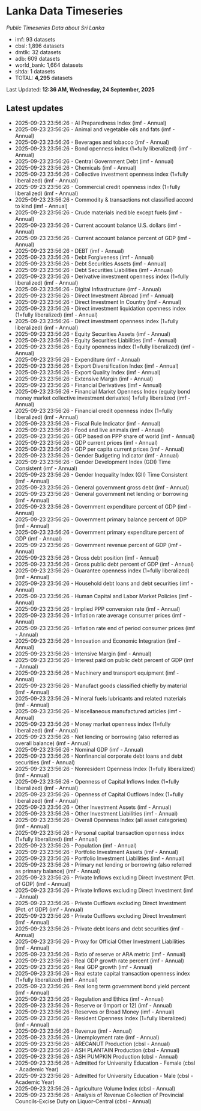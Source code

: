 # Lanka Data Timeseries
*Public Timeseries Data about Sri Lanka*

* imf: 93 datasets
* cbsl: 1,896 datasets
* dmtlk: 32 datasets
* adb: 609 datasets
* world_bank: 1,664 datasets
* sltda: 1 datasets
* TOTAL: **4,295** datasets

Last Updated: **12:36 AM, Wednesday, 24 September, 2025**

## Latest updates

* 2025-09-23 23:56:26 - AI Preparedness Index (imf - Annual)
* 2025-09-23 23:56:26 - Animal and vegetable oils and fats (imf - Annual)
* 2025-09-23 23:56:26 - Beverages and tobacco (imf - Annual)
* 2025-09-23 23:56:26 - Bond openness index (1=fully liberalized) (imf - Annual)
* 2025-09-23 23:56:26 - Central Government Debt (imf - Annual)
* 2025-09-23 23:56:26 - Chemicals (imf - Annual)
* 2025-09-23 23:56:26 - Collective investment openness index (1=fully liberalized) (imf - Annual)
* 2025-09-23 23:56:26 - Commercial credit openness index (1=fully liberalized) (imf - Annual)
* 2025-09-23 23:56:26 - Commodity & transactions not classified accord to kind (imf - Annual)
* 2025-09-23 23:56:26 - Crude materials inedible except fuels (imf - Annual)
* 2025-09-23 23:56:26 - Current account balance U.S. dollars (imf - Annual)
* 2025-09-23 23:56:26 - Current account balance percent of GDP (imf - Annual)
* 2025-09-23 23:56:26 - DEBT (imf - Annual)
* 2025-09-23 23:56:26 - Debt Forgiveness (imf - Annual)
* 2025-09-23 23:56:26 - Debt Securities Assets (imf - Annual)
* 2025-09-23 23:56:26 - Debt Securities Liabilities (imf - Annual)
* 2025-09-23 23:56:26 - Derivative investment openness index (1=fully liberalized) (imf - Annual)
* 2025-09-23 23:56:26 - Digital Infrastructure (imf - Annual)
* 2025-09-23 23:56:26 - Direct Investment Abroad (imf - Annual)
* 2025-09-23 23:56:26 - Direct Investment In Country (imf - Annual)
* 2025-09-23 23:56:26 - Direct investment liquidation openness index (1=fully liberalized) (imf - Annual)
* 2025-09-23 23:56:26 - Direct investment openness index (1=fully liberalized) (imf - Annual)
* 2025-09-23 23:56:26 - Equity Securities Assets (imf - Annual)
* 2025-09-23 23:56:26 - Equity Securities Liabilities (imf - Annual)
* 2025-09-23 23:56:26 - Equity openness index (1=fully liberalized) (imf - Annual)
* 2025-09-23 23:56:26 - Expenditure (imf - Annual)
* 2025-09-23 23:56:26 - Export Diversification Index (imf - Annual)
* 2025-09-23 23:56:26 - Export Quality Index (imf - Annual)
* 2025-09-23 23:56:26 - Extensive Margin (imf - Annual)
* 2025-09-23 23:56:26 - Financial Derivatives (imf - Annual)
* 2025-09-23 23:56:26 - Financial Market Openness Index (equity bond money market collective investment derivates) 1=fully liberalized (imf - Annual)
* 2025-09-23 23:56:26 - Financial credit openness index (1=fully liberalized) (imf - Annual)
* 2025-09-23 23:56:26 - Fiscal Rule Indicator (imf - Annual)
* 2025-09-23 23:56:26 - Food and live animals (imf - Annual)
* 2025-09-23 23:56:26 - GDP based on PPP share of world (imf - Annual)
* 2025-09-23 23:56:26 - GDP current prices (imf - Annual)
* 2025-09-23 23:56:26 - GDP per capita current prices (imf - Annual)
* 2025-09-23 23:56:26 - Gender Budgeting Indicator (imf - Annual)
* 2025-09-23 23:56:26 - Gender Development Index (GDI) Time Consistent (imf - Annual)
* 2025-09-23 23:56:26 - Gender Inequality Index (GII) Time Consistent (imf - Annual)
* 2025-09-23 23:56:26 - General government gross debt (imf - Annual)
* 2025-09-23 23:56:26 - General government net lending or borrowing (imf - Annual)
* 2025-09-23 23:56:26 - Government expenditure percent of GDP (imf - Annual)
* 2025-09-23 23:56:26 - Government primary balance percent of GDP (imf - Annual)
* 2025-09-23 23:56:26 - Government primary expenditure percent of GDP (imf - Annual)
* 2025-09-23 23:56:26 - Government revenue percent of GDP (imf - Annual)
* 2025-09-23 23:56:26 - Gross debt position (imf - Annual)
* 2025-09-23 23:56:26 - Gross public debt percent of GDP (imf - Annual)
* 2025-09-23 23:56:26 - Guarantee openness index (1=fully liberalized) (imf - Annual)
* 2025-09-23 23:56:26 - Household debt loans and debt securities (imf - Annual)
* 2025-09-23 23:56:26 - Human Capital and Labor Market Policies (imf - Annual)
* 2025-09-23 23:56:26 - Implied PPP conversion rate (imf - Annual)
* 2025-09-23 23:56:26 - Inflation rate average consumer prices (imf - Annual)
* 2025-09-23 23:56:26 - Inflation rate end of period consumer prices (imf - Annual)
* 2025-09-23 23:56:26 - Innovation and Economic Integration (imf - Annual)
* 2025-09-23 23:56:26 - Intensive Margin (imf - Annual)
* 2025-09-23 23:56:26 - Interest paid on public debt percent of GDP (imf - Annual)
* 2025-09-23 23:56:26 - Machinery and transport equipment (imf - Annual)
* 2025-09-23 23:56:26 - Manufact goods classified chiefly by material (imf - Annual)
* 2025-09-23 23:56:26 - Mineral fuels lubricants and related materials (imf - Annual)
* 2025-09-23 23:56:26 - Miscellaneous manufactured articles (imf - Annual)
* 2025-09-23 23:56:26 - Money market openness index (1=fully liberalized) (imf - Annual)
* 2025-09-23 23:56:26 - Net lending or borrowing (also referred as overall balance) (imf - Annual)
* 2025-09-23 23:56:26 - Nominal GDP (imf - Annual)
* 2025-09-23 23:56:26 - Nonfinancial corporate debt loans and debt securities (imf - Annual)
* 2025-09-23 23:56:26 - Nonresident Openness Index (1=fully liberalized) (imf - Annual)
* 2025-09-23 23:56:26 - Openness of Capital Inflows Index (1=fully liberalized) (imf - Annual)
* 2025-09-23 23:56:26 - Openness of Capital Outflows Index (1=fully liberalized) (imf - Annual)
* 2025-09-23 23:56:26 - Other Investment Assets (imf - Annual)
* 2025-09-23 23:56:26 - Other Investment Liabilities (imf - Annual)
* 2025-09-23 23:56:26 - Overall Openness Index (all asset categories) (imf - Annual)
* 2025-09-23 23:56:26 - Personal capital transaction openness index (1=fully liberalized) (imf - Annual)
* 2025-09-23 23:56:26 - Population (imf - Annual)
* 2025-09-23 23:56:26 - Portfolio Investment Assets (imf - Annual)
* 2025-09-23 23:56:26 - Portfolio Investment Liabilities (imf - Annual)
* 2025-09-23 23:56:26 - Primary net lending or borrowing (also referred as primary balance) (imf - Annual)
* 2025-09-23 23:56:26 - Private Inflows excluding Direct Investment (Pct. of GDP) (imf - Annual)
* 2025-09-23 23:56:26 - Private Inflows excluding Direct Investment (imf - Annual)
* 2025-09-23 23:56:26 - Private Outflows excluding Direct Investment (Pct. of GDP) (imf - Annual)
* 2025-09-23 23:56:26 - Private Outflows excluding Direct Investment (imf - Annual)
* 2025-09-23 23:56:26 - Private debt loans and debt securities (imf - Annual)
* 2025-09-23 23:56:26 - Proxy for Official Other Investment Liabilities (imf - Annual)
* 2025-09-23 23:56:26 - Ratio of reserve or ARA metric (imf - Annual)
* 2025-09-23 23:56:26 - Real GDP growth rate percent (imf - Annual)
* 2025-09-23 23:56:26 - Real GDP growth (imf - Annual)
* 2025-09-23 23:56:26 - Real estate capital transaction openness index (1=fully liberalized) (imf - Annual)
* 2025-09-23 23:56:26 - Real long term government bond yield percent (imf - Annual)
* 2025-09-23 23:56:26 - Regulation and Ethics (imf - Annual)
* 2025-09-23 23:56:26 - Reserve or (Import or 12) (imf - Annual)
* 2025-09-23 23:56:26 - Reserves or Broad Money (imf - Annual)
* 2025-09-23 23:56:26 - Resident Openness Index (1=fully liberalized) (imf - Annual)
* 2025-09-23 23:56:26 - Revenue (imf - Annual)
* 2025-09-23 23:56:26 - Unemployment rate (imf - Annual)
* 2025-09-23 23:56:26 - ARECANUT Production (cbsl - Annual)
* 2025-09-23 23:56:26 - ASH PLANTAIN Production (cbsl - Annual)
* 2025-09-23 23:56:26 - ASH PUMPKIN Production (cbsl - Annual)
* 2025-09-23 23:56:26 - Admitted for University Education - Female (cbsl - Academic Year)
* 2025-09-23 23:56:26 - Admitted for University Education - Male (cbsl - Academic Year)
* 2025-09-23 23:56:26 - Agriculture Volume Index (cbsl - Annual)
* 2025-09-23 23:56:26 - Analysis of Revenue Collection of Provincial Councils-Excise Duty on Liquor-Central (cbsl - Annual)